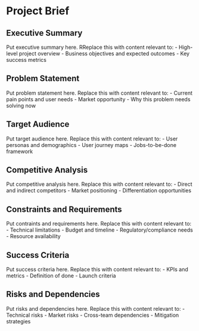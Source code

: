 # Project Brief

## Executive Summary

<executive-summary>
Put executive summary here. RReplace this with content relevant to:
- High-level project overview
- Business objectives and expected outcomes
- Key success metrics
</executive-summary>

## Problem Statement

<problem-statement>
Put problem statement here. Replace this with content relevant to:
- Current pain points and user needs
- Market opportunity
- Why this problem needs solving now
</problem-statement>

## Target Audience

<target-audience>
Put target audience here. Replace this with content relevant to:
- User personas and demographics
- User journey maps
- Jobs-to-be-done framework
</target-audience>

## Competitive Analysis

<competitive-analysis>
Put competitive analysis here. Replace this with content relevant to:
- Direct and indirect competitors
- Market positioning
- Differentiation opportunities
</competitive-analysis>

## Constraints and Requirements

<contraints-requirements>
Put contraints and requirements here. Replace this with content relevant to:
- Technical limitations
- Budget and timeline
- Regulatory/compliance needs
- Resource availability
</contraints-requirements>

## Success Criteria

<success-criteria>
Put success criteria here. Replace this with content relevant to:
- KPIs and metrics
- Definition of done
- Launch criteria
</success-criteria>

## Risks and Dependencies

<risks-dependencies>
Put risks and dependencies here. Replace this with content relevant to:
- Technical risks
- Market risks
- Cross-team dependencies
- Mitigation strategies
</success-criteria>
